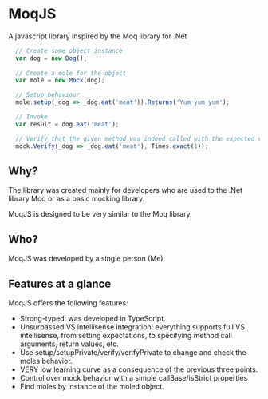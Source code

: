MoqJS
===

A javascript library inspired by the Moq library for .Net

```javascript
  // Create some object instance
  var dog = new Dog();
  
  // Create a mole for the object
  var mole = new Mock(dog);

  // Setup behaviour
  mole.setup(_dog => _dog.eat('meat')).Returns('Yum yum yum');

  // Invoke
  var result = dog.eat('meat');

  // Verify that the given method was indeed called with the expected value exactly once
  mock.Verify(_dog => _dog.eat('meat'), Times.exact(1));
```

## Why?

The library was created mainly for developers who are used to the .Net library Moq or as a basic mocking library.

MoqJS is designed to be very similar to the Moq library.

## Who?

MoqJS was developed by a single person (Me).

## Features at a glance
MoqJS offers the following features:
  * Strong-typed: was developed in TypeScript.
  * Unsurpassed VS intellisense integration: everything supports full VS intellisense, from setting expectations, to specifying method call arguments, return values, etc.
  * Use setup/setupPrivate/verify/verifyPrivate to change and check the moles behavior.
  * VERY low learning curve as a consequence of the previous three points.
  * Control over mock behavior with a simple callBase/isStrict properties
  * Find moles by instance of the moled object.
